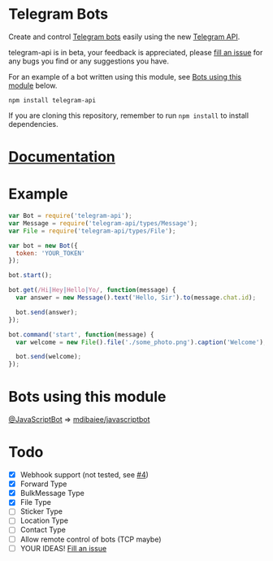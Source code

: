 Telegram Bots
=============
Create and control [Telegram bots](https://core.telegram.org/bots) easily
using the new [Telegram API](https://core.telegram.org/bots/api).

telegram-api is in beta, your feedback is appreciated, please [fill an issue](https://github.com/mdibaiee/node-telegram-api/issues)
for any bugs you find or any suggestions you have.

For an example of a bot written using this module, see [Bots using this module](#bots-using-this-module) below.

```
npm install telegram-api
```

If you are cloning this repository, remember to run `npm install` to install dependencies.

[Documentation](https://github.com/mdibaiee/node-telegram-api/wiki)
==============

Example
=======
```javascript
var Bot = require('telegram-api');
var Message = require('telegram-api/types/Message');
var File = require('telegram-api/types/File');

var bot = new Bot({
  token: 'YOUR_TOKEN'
});

bot.start();

bot.get(/Hi|Hey|Hello|Yo/, function(message) {
  var answer = new Message().text('Hello, Sir').to(message.chat.id);

  bot.send(answer);
});

bot.command('start', function(message) {
  var welcome = new File().file('./some_photo.png').caption('Welcome');

  bot.send(welcome);
});
```

Bots using this module
======================

[@JavaScriptBot](https://telegram.me/JavaScriptBot) => [mdibaiee/javascriptbot](https://github.com/mdibaiee/javascriptbot)

Todo
====
- [x] Webhook support (not tested, see [#4](https://github.com/mdibaiee/node-telegram-api/issues/4))
- [x] Forward Type
- [x] BulkMessage Type
- [x] File Type
- [ ] Sticker Type
- [ ] Location Type
- [ ] Contact Type
- [ ] Allow remote control of bots (TCP maybe)
- [ ] YOUR IDEAS! [Fill an issue](https://github.com/mdibaiee/node-telegram-api/issues)
